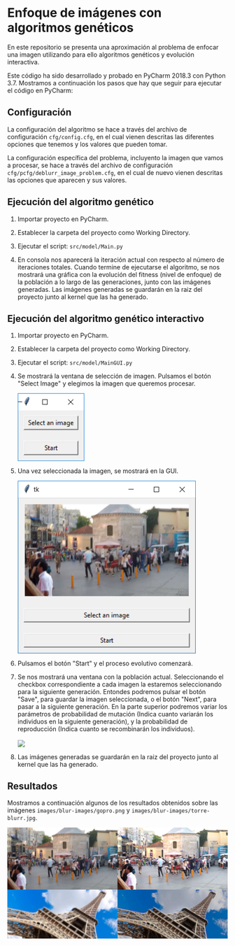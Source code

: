# Enfoque de imágenes con algoritmos genéticos

En este repositorio se presenta una aproximación al problema de enfocar una imagen utilizando para ello algoritmos genéticos y evolución interactiva.

Este código ha sido desarrollado y probado en PyCharm 2018.3 con Python 3.7. Mostramos a continuación los pasos que hay que seguir para ejecutar el código en PyCharm:

## Configuración

La configuración del algoritmo se hace a través del archivo de configuración `cfg/config.cfg`, en el cual vienen descritas las diferentes opciones que tenemos y los valores que pueden tomar.

La configuración específica del problema, incluyento la imagen que vamos a procesar, se hace a través del archivo de configuración `cfg/pcfg/deblurr_image_problem.cfg`, en el cual de nuevo vienen descritas las opciones que aparecen y sus valores.

## Ejecución del algoritmo genético

1. Importar proyecto en PyCharm.

2. Establecer la carpeta del proyecto como Working Directory.

3. Ejecutar el script: `src/model/Main.py`

4. En consola nos aparecerá la iteración actual con respecto al número de iteraciones totales. Cuando termine de ejecutarse el algoritmo, se nos mostrará una gráfica con la evolución del fitness (nivel de enfoque) de la población a lo largo de las generaciones, junto con las imágenes generadas. Las imágenes generadas se guardarán en la raiz del proyecto junto al kernel que las ha generado.

## Ejecución del algoritmo genético interactivo

1. Importar proyecto en PyCharm.

2. Establecer la carpeta del proyecto como Working Directory.

3. Ejecutar el script: `src/model/MainGUI.py`

4. Se mostrará la ventana de selección de imagen. Pulsamos el botón "Select Image" y elegimos la imagen que queremos procesar.

    <img align="center" src="images/readme-images/Seleccionar imagen.PNG">

5. Una vez seleccionada la imagen, se mostrará en la GUI. 

    <img align="center" src="images/readme-images/Imagen Seleccionada.PNG">

6. Pulsamos el botón "Start" y el proceso evolutivo comenzará.

7. Se nos mostrará una ventana con la población actual. Seleccionando el checkbox correspondiente a cada imagen la estaremos seleccionando para la siguiente generación. Entondes podremos pulsar el botón "Save", para guardar la imagen seleccionada, o el botón "Next", para pasar a la siguiente generación. En la parte superior podremos variar los parámetros de probabilidad de mutación (Indica cuanto variarán los individuos en la siguiente generación), y la probabilidad de reproducción (Indica cuanto se recombinarán los individuos).

    <img align="center" src="images/readme-images/Proceso de Selección.PNG">

8. Las imágenes generadas se guardarán en la raiz del proyecto junto al kernel que las ha generado.

## Resultados

Mostramos a continuación algunos de los resultados obtenidos sobre las imágenes `images/blur-images/gopro.png` y `images/blur-images/torre-blurr.jpg`.

<img align="center" src="images/readme-images/results/gopro-result.png">
    
<img align="center" src="images/readme-images/results/torre-blur-result.jpg">

    
